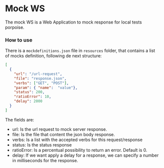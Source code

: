 # Mock WS
The mock WS is a Web Application to mock response for local tests porpoise.
 
### How to use
There is a `mockdefinitions.json` file in `resources` folder, that contains a list of mocks definition, following de next structure:
```json
[
  {
    "url": "/url-request",
    "file": "response.json",
    "verbs": ["GET", "POST"], 
    "param": { "name":  "value"},
    "status": 200,
    "ratioError": 10,
    "delay": 2000
  }
]
```
The fields are: 
- url: Is the url request to mock server response.
- file: Is the file that content the json body response.
- verbs: Is a list with the accepted verbs for this request/response
- status: Is the status response
- ratioError: Is a percentual possibility to return an error. Default is 0.
- delay: If we want apply a delay for a response, we can specify a number in milliseconds for the response.
